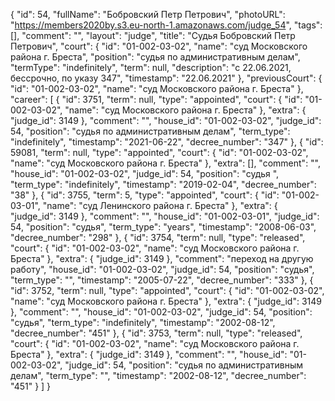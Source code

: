 {
    "id": 54,
    "fullName": "Бобровский Петр Петрович",
    "photoURL": "https://members2020by.s3.eu-north-1.amazonaws.com/judge_54",
    "tags": [],
    "comment": "",
    "layout": "judge",
    "title": "Судья Бобровский Петр Петрович",
    "court": {
        "id": "01-002-03-02",
        "name": "суд Московского района г. Бреста",
        "position": "судья по административным делам",
        "termType": "indefinitely",
        "term": null,
        "description": "c 22.06.2021, бессрочно, по указу 347",
        "timestamp": "22.06.2021"
    },
    "previousCourt": {
        "id": "01-002-03-02",
        "name": "суд Московского района г. Бреста"
    },
    "career": [
        {
            "id": 3751,
            "term": null,
            "type": "appointed",
            "court": {
                "id": "01-002-03-02",
                "name": "суд Московского района г. Бреста"
            },
            "extra": {
                "judge_id": 3149
            },
            "comment": "",
            "house_id": "01-002-03-02",
            "judge_id": 54,
            "position": "судья по административным делам",
            "term_type": "indefinitely",
            "timestamp": "2021-06-22",
            "decree_number": "347"
        },
        {
            "id": 59081,
            "term": null,
            "type": "appointed",
            "court": {
                "id": "01-002-03-02",
                "name": "суд Московского района г. Бреста"
            },
            "extra": [],
            "comment": "",
            "house_id": "01-002-03-02",
            "judge_id": 54,
            "position": "судья ",
            "term_type": "indefinitely",
            "timestamp": "2019-02-04",
            "decree_number": "38"
        },
        {
            "id": 3755,
            "term": 5,
            "type": "appointed",
            "court": {
                "id": "01-002-03-01",
                "name": "суд Ленинского района г. Бреста"
            },
            "extra": {
                "judge_id": 3149
            },
            "comment": "",
            "house_id": "01-002-03-01",
            "judge_id": 54,
            "position": "судья",
            "term_type": "years",
            "timestamp": "2008-06-03",
            "decree_number": "298"
        },
        {
            "id": 3754,
            "term": null,
            "type": "released",
            "court": {
                "id": "01-002-03-02",
                "name": "суд Московского района г. Бреста"
            },
            "extra": {
                "judge_id": 3149
            },
            "comment": "переход на другую работу",
            "house_id": "01-002-03-02",
            "judge_id": 54,
            "position": "судья",
            "term_type": "",
            "timestamp": "2005-07-22",
            "decree_number": "333"
        },
        {
            "id": 3752,
            "term": null,
            "type": "appointed",
            "court": {
                "id": "01-002-03-02",
                "name": "суд Московского района г. Бреста"
            },
            "extra": {
                "judge_id": 3149
            },
            "comment": "",
            "house_id": "01-002-03-02",
            "judge_id": 54,
            "position": "судья",
            "term_type": "indefinitely",
            "timestamp": "2002-08-12",
            "decree_number": "451"
        },
        {
            "id": 3753,
            "term": null,
            "type": "released",
            "court": {
                "id": "01-002-03-02",
                "name": "суд Московского района г. Бреста"
            },
            "extra": {
                "judge_id": 3149
            },
            "comment": "",
            "house_id": "01-002-03-02",
            "judge_id": 54,
            "position": "судья по административным делам",
            "term_type": "",
            "timestamp": "2002-08-12",
            "decree_number": "451"
        }
    ]
}